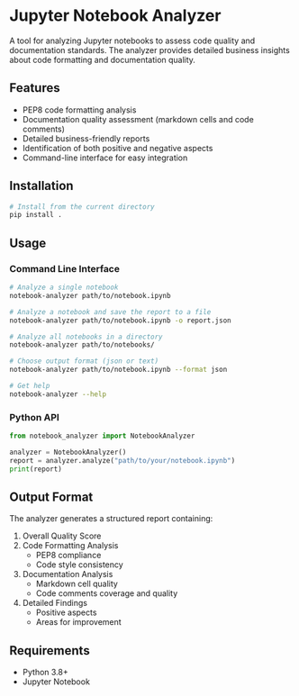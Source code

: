 # Jupyter Notebook Analyzer

A tool for analyzing Jupyter notebooks to assess code quality and documentation standards. The analyzer provides detailed business insights about code formatting and documentation quality.

## Features

- PEP8 code formatting analysis
- Documentation quality assessment (markdown cells and code comments)
- Detailed business-friendly reports
- Identification of both positive and negative aspects
- Command-line interface for easy integration

## Installation

```bash
# Install from the current directory
pip install .
```

## Usage

### Command Line Interface

```bash
# Analyze a single notebook
notebook-analyzer path/to/notebook.ipynb

# Analyze a notebook and save the report to a file
notebook-analyzer path/to/notebook.ipynb -o report.json

# Analyze all notebooks in a directory
notebook-analyzer path/to/notebooks/

# Choose output format (json or text)
notebook-analyzer path/to/notebook.ipynb --format json

# Get help
notebook-analyzer --help
```

### Python API

```python
from notebook_analyzer import NotebookAnalyzer

analyzer = NotebookAnalyzer()
report = analyzer.analyze("path/to/your/notebook.ipynb")
print(report)
```

## Output Format

The analyzer generates a structured report containing:

1. Overall Quality Score
2. Code Formatting Analysis
   - PEP8 compliance
   - Code style consistency
3. Documentation Analysis
   - Markdown cell quality
   - Code comments coverage and quality
4. Detailed Findings
   - Positive aspects
   - Areas for improvement

## Requirements

- Python 3.8+
- Jupyter Notebook
